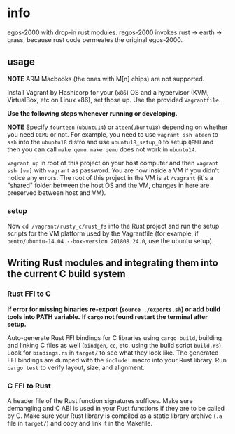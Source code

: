 # info
egos-2000 with drop-in rust modules. regos-2000 invokes rust -> earth -> grass, because rust code permeates the original egos-2000.

## usage
**NOTE** ARM Macbooks (the ones with M[n] chips) are not supported.

Install Vagrant by Hashicorp for your (`x86`) OS and a hypervisor (KVM, VirtualBox, etc on Linux x86), set those up. Use the provided `Vagrantfile`.

**Use the following steps whenever running or developing.**  

**NOTE** Specify `fourteen` (`ubuntu14`) or `ateen`(`ubuntu18`) depending on whether you need `QEMU` or not. For example, you need to use `vagrant ssh ateen` to `ssh` into the `ubuntu18` distro and use `ubuntu18_setup_0` to setup `QEMU` and then you can call `make qemu`. `make qemu` does not work in `ubuntu14`.

`vagrant up` in root of this project on your host computer and then `vagrant ssh [vm]` with `vagrant` as password. You are now inside a VM if you didn't notice any errors. The root of this project in the VM is at `/vagrant` (it's a "shared" folder between the host OS and the VM, changes in here are preserved between host and VM). 
### setup
Now `cd /vagrant/rusty_c/rust_fs` into the Rust project and run the setup scripts for the VM platform used by the Vagrantfile (for example, if `bento/ubuntu-14.04 --box-version 201808.24.0`, use the ubuntu setup). 

## Writing Rust modules and integrating them into the current C build system
### Rust FFI to C
**If error for missing binaries re-export (`source ./exports.sh`) or add build tools into PATH variable.**
**If `cargo` not found restart the terminal after setup.**

Auto-generate Rust FFI bindings for C libraries using `cargo build`, building and linking C files as well (`bindgen`, `cc`, etc. using the build script `build.rs`). Look for `bindings.rs` in `target/` to see what they look like. The generated FFI bindings are dumped with the `include!` macro into your Rust library. Run `cargo test` to verify layout, size, and alignment. 

### C FFI to Rust
A header file of the Rust function signatures suffices. Make sure demangling and C ABI is used in your Rust functions if they are to be called by C. Make sure your Rust library is compiled as a static library archive (`.a` file in `target/`) and copy and link it in the Makefile.